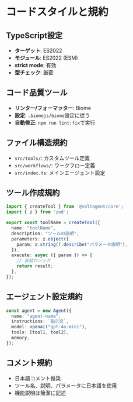 # コードスタイルと規約

## TypeScript設定
- **ターゲット**: ES2022
- **モジュール**: ES2022 (ESM)
- **strict mode**: 有効
- **型チェック**: 厳密

## コード品質ツール
- **リンター/フォーマッター**: Biome
- **設定**: `.biomejs/biome`設定に従う
- **自動修正**: `npm run lint:fix`で実行

## ファイル構造規約
- `src/tools/`: カスタムツール定義
- `src/workflows/`: ワークフロー定義
- `src/index.ts`: メインエージェント設定

## ツール作成規約
```typescript
import { createTool } from '@voltagent/core';
import { z } from 'zod';

export const toolName = createTool({
  name: "toolName",
  description: "ツールの説明",
  parameters: z.object({
    param: z.string().describe("パラメータ説明"),
  }),
  execute: async ({ param }) => {
    // 実装ロジック
    return result;
  },
});
```

## エージェント設定規約
```typescript
const agent = new Agent({
  name: "agent-name",
  instructions: `指示文`,
  model: openai("gpt-4o-mini"),
  tools: [tool1, tool2],
  memory,
});
```

## コメント規約
- 日本語コメント推奨
- ツール名、説明、パラメータに日本語を使用
- 機能説明は簡潔に記述